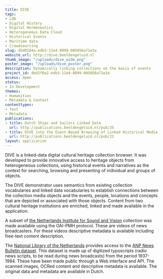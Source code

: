 ```yaml
---
title: DIVE
tags:
- LOD
- Digital History
- Digital Hermeneutics
- Heterogeneous Data Cloud
- Historical Events
- Maritime data
- Crowdsourcing
slug: dbd0184a-edb3-11e4-8099-005056a71e3a
website_url: http://dive.beeldengeluid.nl
thumb_image: "/uploads/dive_wide.png"
poster_image: "/uploads/dive_poster.png"
description: Dynamically linking collections on the basis of events
project_id: dbd1f6e2-edb3-11e4-8099-005056a71e3a
access: Open
status:
- In Development
themes:
- Humanities
- Metadata & Context
contenttypes:
- Text
- Metadata
publications:
- title: Dutch Ships and Sailors Linked Data
  url: http://publications.beeldengeluid.nl/pub/35
- title: DIVE into the Event-Based Browsing of Linked Historical Media
  url: http://publications.beeldengeluid.nl/pub/21
layout: application
---
```


DIVE is a linked-data digital cultural heritage collection browser. It was developed to provide innovative access to heritage objects from heterogeneous collections, using historical events and narratives as the context for searching, browsing and presenting of individual and groups of objects.

The DIVE demonstrator uses semantics from existing collection vocabularies and linked data vocabularies to establish connections between the collection media objects and the events, people, locations and concepts that are depicted or associated with those objects. Content from two cultural heritage institutions are enriched, linked and made available in the application:

A subset of [the Netherlands Institute for Sound and Vision](https://www.beeldengeluid.nl/) collection was made available using the OAI-PMH protocol. These are videos of news broadcasters. For these videos descriptive metadata is available including free-text content description.

The [National Library of the Netherlands](https://www.kb.nl/) provides access to the [ANP News Bulletin dataset](http://www.delpher.nl/nl/radiobulletins/). This dataset is made up of digitized typoscripts (radio news scripts, to be read during news broadcasts) from the period 1937-1984. These have been made public through a Web interface and API. The scanned images, OCRed content and descriptive metadata is available. The original data and metadata are available in Dutch.
